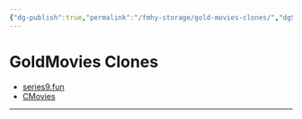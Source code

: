 ```yaml
---
{"dg-publish":true,"permalink":"/fmhy-storage/gold-movies-clones/","dgShowBacklinks":true,"dgShowLocalGraph":true}
---
```


# GoldMovies Clones

* [series9.fun](https://series9.fun/)
* [CMovies](https://cmovies.ac/)

***